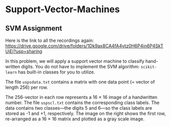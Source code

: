 # Support-Vector-Machines

## SVM Assignment 

Here is the link to all the recordings again: https://drive.google.com/drive/folders/1Dk9ax8CA4fA4ytz0H6P4in6P4SkTUjEj?usp=sharing

In this problem, we will apply a support vector machine to classify hand-written digits. You do not have to implement the SVM algorithm: `scikit-learn` has built-in classes for you to utilize. 

 The file `uspsdata.txt` contains a matrix with one data point (= vector of length 256) per row.

The 256-vector in each row represents a 16 × 16 image of a handwritten number. The file `uspscl.txt` contains the corresponding class labels. The data contains two classes—the digits 5 and 6—so the class labels are stored as -1 and +1, respectively. The image on the right shows the first row, re-arranged as a 16 × 16 matrix and plotted as a gray scale image.



